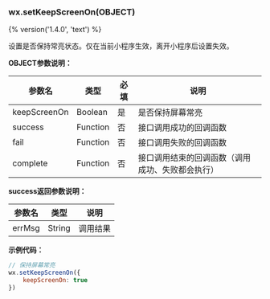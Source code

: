 ### wx.setKeepScreenOn(OBJECT)
{% version('1.4.0', 'text') %}

设置是否保持常亮状态。仅在当前小程序生效，离开小程序后设置失效。

**OBJECT参数说明：**

| 参数名       | 类型     | 必填 | 说明                                             |
|--------------|----------|------|--------------------------------------------------|
| keepScreenOn | Boolean  | 是   | 是否保持屏幕常亮                                 |
| success      | Function | 否   | 接口调用成功的回调函数                           |
| fail         | Function | 否   | 接口调用失败的回调函数                           |
| complete     | Function | 否   | 接口调用结束的回调函数（调用成功、失败都会执行） |

**success返回参数说明：**

| 参数名 | 类型   | 说明     |
|--------|--------|----------|
| errMsg | String | 调用结果 |

**示例代码：**

```javascript
// 保持屏幕常亮
wx.setKeepScreenOn({
    keepScreenOn: true
})
```
